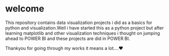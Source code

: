 # welcome
This repository contains data visualization projects i did as a basics for python and visualization.Well i have started this as a python project but after learning  matplotlib and other visualization techniques i thought on jumping ahead to POWER BI and these projects are did in POWER BI.

Thankyou for going through my works it means a lot....❤️
